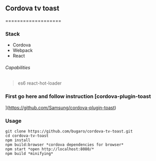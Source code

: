## Cordova tv toast
===================
### Stack

* Cordova
* Webpack
* React

###### Capabilities

> es6
> react-hot-loader

### First go here and follow instruction [cordova-plugin-toast
](https://github.com/Samsung/cordova-plugin-toast)

### Usage

```
git clone https://github.com/bugaro/cordova-tv-toast.git
cd cordova-tv-toast
npm install
npm build:browser *cordova dependencies for browser*
npm start *open http://localhost:8080/*
npm build *minifying*
```
